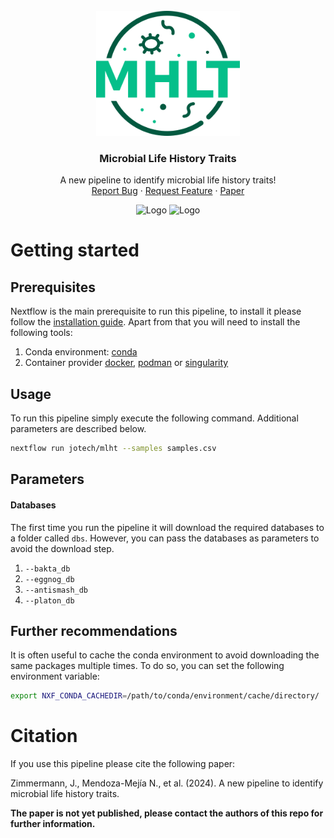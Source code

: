 
<br />
<div align="center">
  <a href="https://github.com/jotech/mlht">
    <img src="assets/bitmap.png" alt="Logo" height="200">
  </a>

  <h3 align="center">Microbial Life History Traits</h3>

  <p align="center">
    A new pipeline to identify microbial life history traits!
    <br />
    <a href="https://github.com/jotech/mlht/issues">Report Bug</a>
    ·
    <a href="https://github.com/jotech/mlht/issues">Request Feature</a>
    ·
    <a href="https://github.com/jotech/mlht">Paper</a>
  </p>
  <p>
    <img src="https://upload.wikimedia.org/wikipedia/commons/thumb/f/f6/Logo_Kiel_University.svg/1200px-Logo_Kiel_University.svg.png" alt="Logo" height="50">
    <img src="https://intake.ikmb.uni-kiel.de/static/images/ikmb_logo.png" alt="Logo" height="50">
  </p>
</div>


# Getting started
## Prerequisites
Nextflow is the main prerequisite to run this pipeline, to install it please follow the [installation guide](https://www.nextflow.io/docs/latest/getstarted.html). Apart from that you will need to install the following tools:
 1. Conda environment: [conda](https://docs.conda.io/en/latest/miniconda.html)
 2. Container provider [docker](https://docs.docker.com/get-docker/), [podman](https://podman.io/getting-started/installation) or [singularity](https://sylabs.io/guides/3.0/user-guide/installation.html)

## Usage
To run this pipeline simply execute the following command. Additional parameters are described below.
   ```sh
   nextflow run jotech/mlht --samples samples.csv
   ```

## Parameters
#### Databases
The first time you run the pipeline it will download the required databases to a folder called `dbs`. However, you can pass the databases as parameters to avoid the download step.
 1. `--bakta_db`
 2. `--eggnog_db`
 3. `--antismash_db`
 4. `--platon_db`

## Further recommendations
It is often useful to cache the conda environment to avoid downloading the same packages multiple times. To do so, you can set the following environment variable:
```sh
export NXF_CONDA_CACHEDIR=/path/to/conda/environment/cache/directory/
```

# Citation
If you use this pipeline please cite the following paper:

Zimmermann, J., Mendoza-Mejía N., et al. (2024). A new pipeline to identify microbial life history traits.

**The paper is not yet published, please contact the authors of this repo for further information.**
